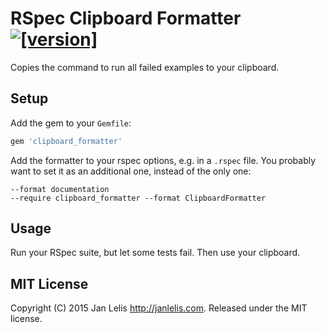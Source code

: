 # RSpec Clipboard Formatter [![[version]](https://badge.fury.io/rb/clipboard_formatter.svg)](http://badge.fury.io/rb/clipboard_formatter)

Copies the command to run all failed examples to your clipboard.

## Setup

Add the gem to your `Gemfile`:

```ruby
gem 'clipboard_formatter'
```

Add the formatter to your rspec options, e.g. in a `.rspec` file. You probably want to set it as an additional one, instead of the only one:

```
--format documentation
--require clipboard_formatter --format ClipboardFormatter
```


## Usage

Run your RSpec suite, but let some tests fail. Then use your clipboard.


## MIT License

Copyright (C) 2015 Jan Lelis <http://janlelis.com>. Released under the MIT license.

